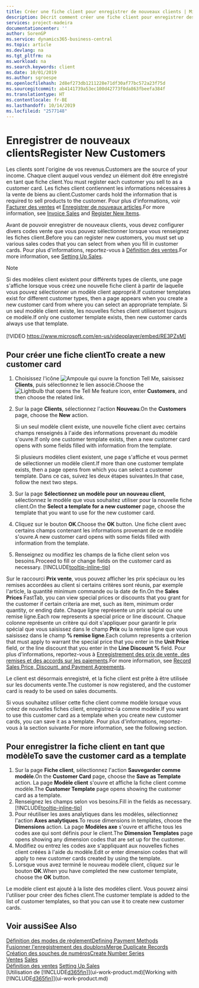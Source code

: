 ```yaml
---
title: Créer une fiche client pour enregistrer de nouveaux clients | Microsoft Docs
description: Décrit comment créer une fiche client pour enregistrer des informations sur chaque nouveau client ou client auquel vous vendez.
services: project-madeira
documentationcenter: ''
author: SorenGP
ms.service: dynamics365-business-central
ms.topic: article
ms.devlang: na
ms.tgt_pltfrm: na
ms.workload: na
ms.search.keywords: client
ms.date: 10/01/2019
ms.author: sgroespe
ms.openlocfilehash: 2d8ef273db1211228e71df30af77bc572a23f75d
ms.sourcegitcommit: ab4141739a53ec100d42773f0da863fbeefa384f
ms.translationtype: HT
ms.contentlocale: fr-BE
ms.lasthandoff: 10/14/2019
ms.locfileid: "2577148"
---
```

# <a name="register-new-customers"></a><span data-ttu-id="a46f7-103">Enregistrer de nouveaux clients</span><span class="sxs-lookup"><span data-stu-id="a46f7-103">Register New Customers</span></span>
<span data-ttu-id="a46f7-104">Les clients sont l'origine de vos revenus.</span><span class="sxs-lookup"><span data-stu-id="a46f7-104">Customers are the source of your income.</span></span> <span data-ttu-id="a46f7-105">Chaque client auquel vous vendez un élément doit être enregistré en tant que fiche client.</span><span class="sxs-lookup"><span data-stu-id="a46f7-105">You must register each customer you sell to as a customer card.</span></span> <span data-ttu-id="a46f7-106">Les fiches client contiennent les informations nécessaires à la vente de biens au client.</span><span class="sxs-lookup"><span data-stu-id="a46f7-106">Customer cards hold the information that is required to sell products to the customer.</span></span> <span data-ttu-id="a46f7-107">Pour plus d'informations, voir [Facturer des ventes](sales-how-invoice-sales.md) et [Enregistrer de nouveaux articles](inventory-how-register-new-items.md).</span><span class="sxs-lookup"><span data-stu-id="a46f7-107">For more information, see [Invoice Sales](sales-how-invoice-sales.md) and [Register New Items](inventory-how-register-new-items.md).</span></span>  

<span data-ttu-id="a46f7-108">Avant de pouvoir enregistrer de nouveaux clients, vous devez configurer divers codes vente que vous pouvez sélectionner lorsque vous renseignez les fiches client.</span><span class="sxs-lookup"><span data-stu-id="a46f7-108">Before you can register new customers, you must set up various sales codes that you can select from when you fill in customer cards.</span></span> <span data-ttu-id="a46f7-109">Pour plus d'informations, reportez-vous à [Définition des ventes](sales-setup-sales.md).</span><span class="sxs-lookup"><span data-stu-id="a46f7-109">For more information, see [Setting Up Sales](sales-setup-sales.md).</span></span>

> [!NOTE]  
>   <span data-ttu-id="a46f7-110">Si des modèles client existent pour différents types de clients, une page s'affiche lorsque vous créez une nouvelle fiche client à partir de laquelle vous pouvez sélectionner un modèle client approprié.</span><span class="sxs-lookup"><span data-stu-id="a46f7-110">If customer templates exist for different customer types, then a page appears when you create a new customer card from where you can select an appropriate template.</span></span> <span data-ttu-id="a46f7-111">Si un seul modèle client existe, les nouvelles fiches client utiliseront toujours ce modèle.</span><span class="sxs-lookup"><span data-stu-id="a46f7-111">If only one customer template exists, then new customer cards always use that template.</span></span>
<br><br>
> [!VIDEO https://www.microsoft.com/en-us/videoplayer/embed/RE3PZsM]

## <a name="to-create-a-new-customer-card"></a><span data-ttu-id="a46f7-112">Pour créer une fiche client</span><span class="sxs-lookup"><span data-stu-id="a46f7-112">To create a new customer card</span></span>
1. <span data-ttu-id="a46f7-113">Choisissez l'icône ![Ampoule qui ouvre la fonction Tell Me](media/ui-search/search_small.png "Dites-moi ce que vous voulez faire"), saisissez **Clients**, puis sélectionnez le lien associé.</span><span class="sxs-lookup"><span data-stu-id="a46f7-113">Choose the ![Lightbulb that opens the Tell Me feature](media/ui-search/search_small.png "Tell me what you want to do") icon, enter **Customers**, and then choose the related link.</span></span>  
2. <span data-ttu-id="a46f7-114">Sur la page **Clients**, sélectionnez l'action **Nouveau**.</span><span class="sxs-lookup"><span data-stu-id="a46f7-114">On the **Customers** page, choose the **New** action.</span></span>

    <span data-ttu-id="a46f7-115">Si un seul modèle client existe, une nouvelle fiche client avec certains champs renseignés à l'aide des informations provenant du modèle s'ouvre.</span><span class="sxs-lookup"><span data-stu-id="a46f7-115">If only one customer template exists, then a new customer card opens with some fields filled with information from the template.</span></span>

    <span data-ttu-id="a46f7-116">Si plusieurs modèles client existent, une page s'affiche et vous permet de sélectionner un modèle client.</span><span class="sxs-lookup"><span data-stu-id="a46f7-116">If more than one customer template exists, then a page opens from which you can select a customer template.</span></span> <span data-ttu-id="a46f7-117">Dans ce cas, suivez les deux étapes suivantes.</span><span class="sxs-lookup"><span data-stu-id="a46f7-117">In that case, follow the next two steps.</span></span>
3. <span data-ttu-id="a46f7-118">Sur la page **Sélectionnez un modèle pour un nouveau client**, sélectionnez le modèle que vous souhaitez utiliser pour la nouvelle fiche client.</span><span class="sxs-lookup"><span data-stu-id="a46f7-118">On the **Select a template for a new customer** page, choose the template that you want to use for the new customer card.</span></span>
4. <span data-ttu-id="a46f7-119">Cliquez sur le bouton **OK**.</span><span class="sxs-lookup"><span data-stu-id="a46f7-119">Choose the **OK** button.</span></span> <span data-ttu-id="a46f7-120">Une fiche client avec certains champs contenant les informations provenant de ce modèle s'ouvre.</span><span class="sxs-lookup"><span data-stu-id="a46f7-120">A new customer card opens with some fields filled with information from the template.</span></span>  
5. <span data-ttu-id="a46f7-121">Renseignez ou modifiez les champs de la fiche client selon vos besoins.</span><span class="sxs-lookup"><span data-stu-id="a46f7-121">Proceed to fill or change fields on the customer card as necessary.</span></span> [!INCLUDE[tooltip-inline-tip](includes/tooltip-inline-tip_md.md)]

<span data-ttu-id="a46f7-122">Sur le raccourci **Prix vente**, vous pouvez afficher les prix spéciaux ou les remises accordées au client si certains critères sont réunis, par exemple l'article, la quantité minimum commande ou la date de fin.</span><span class="sxs-lookup"><span data-stu-id="a46f7-122">On the **Sales Prices** FastTab, you can view special prices or discounts that you grant for the customer if certain criteria are met, such as item, minimum order quantity, or ending date.</span></span> <span data-ttu-id="a46f7-123">Chaque ligne représente un prix spécial ou une remise ligne.</span><span class="sxs-lookup"><span data-stu-id="a46f7-123">Each row represents a special price or line discount.</span></span> <span data-ttu-id="a46f7-124">Chaque colonne représente un critère qui doit s'appliquer pour garantir le prix spécial que vous saisissez dans le champ **Prix** ou la remise ligne que vous saisissez dans le champ **% remise ligne**.</span><span class="sxs-lookup"><span data-stu-id="a46f7-124">Each column represents a criterion that must apply to warrant the special price that you enter in the **Unit Price** field, or the line discount that you enter in the **Line Discount %** field.</span></span> <span data-ttu-id="a46f7-125">Pour plus d'informations, reportez-vous à [Enregistrement des prix de vente, des remises et des accords sur les paiements](sales-how-record-sales-price-discount-payment-agreements.md).</span><span class="sxs-lookup"><span data-stu-id="a46f7-125">For more information, see [Record Sales Price, Discount, and Payment Agreements](sales-how-record-sales-price-discount-payment-agreements.md).</span></span>

<span data-ttu-id="a46f7-126">Le client est désormais enregistré, et la fiche client est prête à être utilisée sur les documents vente.</span><span class="sxs-lookup"><span data-stu-id="a46f7-126">The customer is now registered, and the customer card is ready to be used on sales documents.</span></span>

<span data-ttu-id="a46f7-127">Si vous souhaitez utiliser cette fiche client comme modèle lorsque vous créez de nouvelles fiches client, enregistrez-la comme modèle.</span><span class="sxs-lookup"><span data-stu-id="a46f7-127">If you want to use this customer card as a template when you create new customer cards, you can save it as a template.</span></span> <span data-ttu-id="a46f7-128">Pour plus d'informations, reportez-vous à la section suivante.</span><span class="sxs-lookup"><span data-stu-id="a46f7-128">For more information, see the following section.</span></span>

## <a name="to-save-the-customer-card-as-a-template"></a><span data-ttu-id="a46f7-129">Pour enregistrer la fiche client en tant que modèle</span><span class="sxs-lookup"><span data-stu-id="a46f7-129">To save the customer card as a template</span></span>
1. <span data-ttu-id="a46f7-130">Sur la page **Fiche client**, sélectionnez l'action **Sauvegarder comme modèle**.</span><span class="sxs-lookup"><span data-stu-id="a46f7-130">On the **Customer Card** page, choose the **Save as Template** action.</span></span> <span data-ttu-id="a46f7-131">La page **Modèle client** s'ouvre et affiche la fiche client comme modèle.</span><span class="sxs-lookup"><span data-stu-id="a46f7-131">The **Customer Template** page opens showing the customer card as a template.</span></span>
2. <span data-ttu-id="a46f7-132">Renseignez les champs selon vos besoins.</span><span class="sxs-lookup"><span data-stu-id="a46f7-132">Fill in the fields as necessary.</span></span> [!INCLUDE[tooltip-inline-tip](includes/tooltip-inline-tip_md.md)]
3. <span data-ttu-id="a46f7-133">Pour réutiliser les axes analytiques dans les modèles, sélectionnez l'action **Axes analytiques**.</span><span class="sxs-lookup"><span data-stu-id="a46f7-133">To reuse dimensions in templates, choose the **Dimensions** action.</span></span> <span data-ttu-id="a46f7-134">La page **Modèles axe** s'ouvre et affiche tous les codes axe qui sont définis pour le client.</span><span class="sxs-lookup"><span data-stu-id="a46f7-134">The **Dimension Templates** page opens showing any dimension codes that are set up for the customer.</span></span>
4. <span data-ttu-id="a46f7-135">Modifiez ou entrez les codes axe s'appliquant aux nouvelles fiches client créées à l'aide du modèle.</span><span class="sxs-lookup"><span data-stu-id="a46f7-135">Edit or enter dimension codes that will apply to new customer cards created by using the template.</span></span>  
5. <span data-ttu-id="a46f7-136">Lorsque vous avez terminé le nouveau modèle client, cliquez sur le bouton **OK**.</span><span class="sxs-lookup"><span data-stu-id="a46f7-136">When you have completed the new customer template, choose the **OK** button.</span></span>

<span data-ttu-id="a46f7-137">Le modèle client est ajouté à la liste des modèles client. Vous pouvez ainsi l'utiliser pour créer des fiches client.</span><span class="sxs-lookup"><span data-stu-id="a46f7-137">The customer template is added to the list of customer templates, so that you can use it to create new customer cards.</span></span>

## <a name="see-also"></a><span data-ttu-id="a46f7-138">Voir aussi</span><span class="sxs-lookup"><span data-stu-id="a46f7-138">See Also</span></span>
[<span data-ttu-id="a46f7-139">Définition des modes de règlement</span><span class="sxs-lookup"><span data-stu-id="a46f7-139">Defining Payment Methods</span></span>](finance-payment-methods.md)  
[<span data-ttu-id="a46f7-140">Fusionner l'enregistrement des doublons</span><span class="sxs-lookup"><span data-stu-id="a46f7-140">Merge Duplicate Records</span></span>](sales-how-merge-duplicate-records.md)  
[<span data-ttu-id="a46f7-141">Création des souches de numéros</span><span class="sxs-lookup"><span data-stu-id="a46f7-141">Create Number Series</span></span>](ui-create-number-series.md)  
<span data-ttu-id="a46f7-142">[Ventes](sales-manage-sales.md)  </span><span class="sxs-lookup"><span data-stu-id="a46f7-142">[Sales](sales-manage-sales.md)  </span></span>  
<span data-ttu-id="a46f7-143">[Définition des ventes](sales-setup-sales.md)  </span><span class="sxs-lookup"><span data-stu-id="a46f7-143">[Setting Up Sales](sales-setup-sales.md)  </span></span>  
<span data-ttu-id="a46f7-144">[Utilisation de [!INCLUDE[d365fin](includes/d365fin_md.md)]](ui-work-product.md)</span><span class="sxs-lookup"><span data-stu-id="a46f7-144">[Working with [!INCLUDE[d365fin](includes/d365fin_md.md)]](ui-work-product.md)</span></span>
